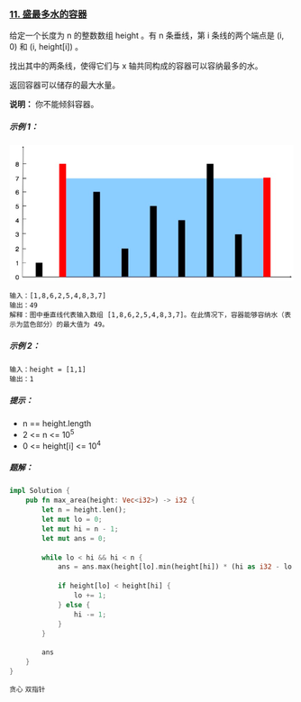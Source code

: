 ### [11. 盛最多水的容器](https://leetcode.cn/problems/container-with-most-water/)

给定一个长度为 n 的整数数组 height 。有 n 条垂线，第 i 条线的两个端点是 (i, 0) 和 (i, height[i]) 。

找出其中的两条线，使得它们与 x 轴共同构成的容器可以容纳最多的水。

返回容器可以储存的最大水量。

**说明：** 你不能倾斜容器。

##### 示例 1：
![img.png](img.png)
```
输入：[1,8,6,2,5,4,8,3,7]
输出：49 
解释：图中垂直线代表输入数组 [1,8,6,2,5,4,8,3,7]。在此情况下，容器能够容纳水（表示为蓝色部分）的最大值为 49。
```

##### 示例 2：
```
输入：height = [1,1]
输出：1
```

##### 提示：
- n == height.length
- 2 <= n <= 10<sup>5</sup>
- 0 <= height[i] <= 10<sup>4</sup>

##### 题解：
```rust
impl Solution {
    pub fn max_area(height: Vec<i32>) -> i32 {
        let n = height.len();
        let mut lo = 0;
        let mut hi = n - 1;
        let mut ans = 0;

        while lo < hi && hi < n {
            ans = ans.max(height[lo].min(height[hi]) * (hi as i32 - lo as i32));

            if height[lo] < height[hi] {
                lo += 1;
            } else {
                hi -= 1;
            }
        }

        ans
    }
}
```

`贪心`  `双指针`
